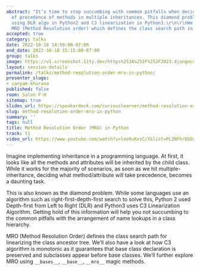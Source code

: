 ```yaml
---
abstract: "It’s time to stop succumbing with common pitfalls when deciding the order
  of precedence of methods in multiple inheritances. This diamond problem is solved
  using DLR algo in Python2 and C3 linearization in Python3.\r\n\r\nWe’ll learn about
  MRO (Method Resolution order) which defines the class search path in Python."
accepted: true
category: talks
date: 2022-10-18 14:50:00-07:00
end_date: 2022-10-18 15:15:00-07:00
group: talks
image: https://v1.screenshot.11ty.dev/https%253A%252F%252F2023.djangocon.eu%252Fpresenters%252Fsanyam-khurana%252F/opengraph/
layout: session-details
permalink: /talks/method-resolution-order-mro-in-python/
presenter_slugs:
- sanyam-khurana
published: false
room: Salon F-H
sitemap: true
slides_url: https://speakerdeck.com/curiouslearner/method-resolution-order-in-python
slug: method-resolution-order-mro-in-python
summary: ''
tags: null
title: Method Resolution Order (MRO) in Python
track: t1
video_url: https://www.youtube.com/watch?v=lee9uKxzCcY&list=PL2NFhrDSOxgUoF-4F2MdAFvOK1wOrNdqB
---
```


Imagine implementing inheritance in a programming language. At first, it looks like all the methods and attributes will be inherited by the child class. While it works for the majority of scenarios, as soon as we hit multiple-inheritance, deciding what method/attribute will take precedence, becomes a  daunting task.

This is also known as the diamond problem. While some languages use an algorithm such as right-first-depth-first search to solve this, Python 2 used Depth-first from Left to Right (DLR) and Python3 uses C3 Linearization Algorithm. Getting hold of this information will help you not succumbing to the common pitfalls with the arrangement of name lookups in a class hierarchy.

MRO (Method Resolution Order) defines the class search path for linearizing the class ancestor tree. We’ll also have a look at how C3 algorithm is monotonic as it guarantees that base class declaration is preserved and subclasses appear before base classes. We’ll further explore MRO using `__bases__`, `__base__`, `__mro__` magic methods.
